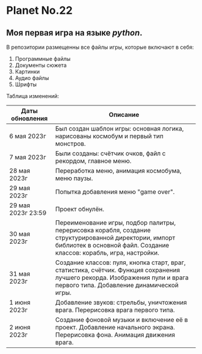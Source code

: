 # Planet No.22

## Моя первая игра на языке _python_.

В репозитории размещенны все файлы игры, которые включают в себя:
1. Программные файлы
2. Документы сюжета
3. Картинки
4. Аудио файлы
5. Шрифты

Таблица изменений:

|Даты обновления|Описание|
|---------------|--------|
|6 мая 2023г|Был создан шаблон игры: основная логика, нарисованы космобум и первый тип монстров.|
|7 мая 2023г|Были созданы: счётчик очков, файл с рекордом, главное меню.|
|28 мая 2023г|Переработка меню, анимация космобума, меню паузы.|
|29 мая 2023г|Попытка добавления меню "game over".|
|29 мая 2023г 23:59|Проект обнулён.|
|30 мая 2023г|Переименование игры, подбор палитры, перерисовка корабля, создание структурированной директории, импорт библиотек в основной файл. Создание классов: корабль, игра, настройки.|
|31 мая 2023г|Создание классов: пуля, кнопка старт, враг, статистика, счётчик. Функция сохранения лучшего рекорда. Изображения пули и врага первого типа. Добавление динамической игры.|
|1 июня 2023г|Добавление звуков: стрельбы, уничтожения врага. Перерисовка врага первого типа.|
|2 июня 2023г|Создание фоновой музыки и включение её в проект. Добавление начального экрана. Перерисовка фона. Анимация движения врага.|
